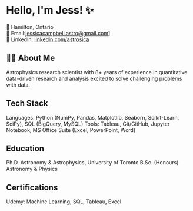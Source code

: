 # Hello, I'm Jess! ✨

📍 Hamilton, Ontario<br>
📧 Email:[jessicacampbell.astro@gmail.com](mailto:jessicacampbell.astro@gmail.com)]<br>
🔗 LinkedIn: [linkedin.com/astrosica](https://www.linkedin.com/in/astrosica/)

## 👩‍💻 About Me
Astrophysics research scientist with 8+ years of experience in quantitative data-driven research and analysis excited to solve challenging problems with data.

## Tech Stack
Languages: Python (NumPy, Pandas, Matplotlib, Seaborn, Scikit-Learn, SciPy), SQL (BigQuery, MySQL)
Tools: Tableau, Git/GitHub, Jupyter Notebook, MS Office Suite (Excel, PowerPoint, Word)

## Education
Ph.D. Astronomy & Astrophysics, University of Toronto
B.Sc. (Honours) Astronomy & Physics

## Certifications
Udemy: Machine Learning, SQL, Tableau, Excel
